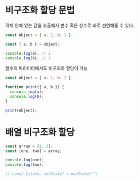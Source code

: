 # 비구조화 할당 문법

객체 안에 있는 값을 추출해서 변수 혹은 상수로 바로 선언해줄 수 있다.

```js
const object = { a: 1, b: 2 };

const { a, b } = object;

console.log(a); // 1
console.log(b); // 2
```

함수의 파라미터에서도 비구조화 할당이 가능

```js
const object = { a: 1, b: 2 };

function print({ a, b }) {
  console.log(a);
  console.log(b);
}

print(object);
```

# 배열 비구조화 할당

```js
const array = [1, 2];
const [one, two] = array;

console.log(one);
console.log(two);

// const [state, setState] = useState("")
```
